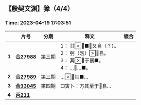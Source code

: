 ## 【殷契文渊】獐（4/4）

### Time: 2023-04-19 17:03:51

|      | 片号 | 分期 | 释文 | 缀合 |
| ---- | ---- | ---- | ---- | ---- |
| **1** | [**合27988**](http://jgw.aynu.edu.cn/ajaxpage/home2.0/d/view.html?dbID=3&dbName=BONE&DisplayDBName=著录库&sysID=173541&drnext=173542) | 第三期 | 1： 其■，又𠂤（？）。<br />2： 弜（勿）𠂤。<br />3： 其于襄■。<br />4： ……■。 |  |
| **2** | [**合27989**](http://jgw.aynu.edu.cn/ajaxpage/home2.0/d/view.html?dbID=3&dbName=BONE&DisplayDBName=著录库&sysID=173542&drnext=143028) | 第三期 | …其■… |  |
| **3** | [**合33045**](http://jgw.aynu.edu.cn/ajaxpage/home2.0/d/view.html?dbID=3&dbName=BONE&DisplayDBName=著录库&sysID=143028&drnext=205614) | 第四期 | □寅卜：方其至于𠂤… |  |
| **4** | [**丙211**](http://jgw.aynu.edu.cn/ajaxpage/home2.0/d/view.html?dbID=3&dbName=BONE&DisplayDBName=著录库&sysID=205614&drnext=) |  |  |  |
